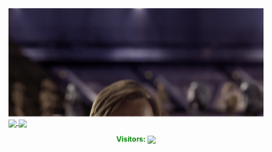 <a align="center" href="https://danielthecyberdude.com">
  <img src="https://github.com/D4LI3N/D4LI3N/blob/main/Hello_world.gif" src="" style="width:820px;" />
</a>

<a align="center" href="https://github.com/D4LI3N?tab=repositories">
  <img height=180 align="center" src="https://github-readme-stats.vercel.app/api?username=D4LI3N&custom_title=Daniel%27s%20GitHub%20Stats&show_icons=true&rank_icon=percentile&hide=issues&theme=chartreuse-dark" />
</a>

<a align="center" href="https://danielthecyberdude.com/skills">
  <img height=180 align="center" src="https://github-readme-stats.vercel.app/api/top-langs/?username=D4LI3N&layout=compact&show_icons=true&hide=HLSL,HTML,batchfile,shell&theme=chartreuse-dark"/>
</a>

<p align="center" href="#" style="color:green;">
  <b>Visitors:</b>
  <img align="center" src="https://profile-counter.glitch.me/D4LI3N/count.svg"/>
</p>

